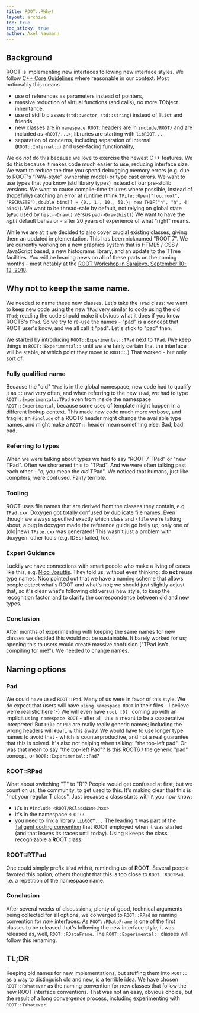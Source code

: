 ```yaml
---
title: ROOT::RWhy!
layout: archive
toc: true
toc_sticky: true
author: Axel Naumann
---
```


## Background

ROOT is implementing new interfaces following new interface styles. We follow [C++ Core Guidelines](https://github.com/isocpp/CppCoreGuidelines/blob/master/CppCoreGuidelines.md) where reasonable in our context. Most noticeably this means

- use of references as parameters instead of pointers,
- massive reduction of virtual functions (and calls), no more TObject inheritance,
- use of stdlib classes (`std::vector`, `std::string`) instead of `TList` and friends,
- new classes are in `namespace ROOT`; headers are in `include/ROOT/` and are included as `<ROOT/...>`;  libraries are starting with `libROOT...`
- separation of concerns, including separation of internal (`ROOT::Internal::`) and user-facing functionality,

We do *not* do this because we love to exercise the newest C++ features.
We do this because it makes code much easier to use, reducing interface size.
We want to reduce the time you spend debugging memory errors (e.g. due to ROOT's "PAW-style" ownership model) or type cast errors.
We want to use types that you know (std library types) instead of our pre-stdlib versions.
We want to cause compile-time failures where possible, instead of (hopefully) catching an error at runtime (think `TFile::Open("foo.root", "RECRAETE")`, `double bins[] = {0., 1., 10., 50.}; new TH1F("h", "h", 4, bins)`).
We want to be thread-safe by default, not relying on global state (`gPad` used by `hist->Draw()` versus `pad->Draw(hist)`)
We want to have the *right* default behavior - after 20 years of experience of what "right" means.

While we are at it we decided to also cover crucial existing classes, giving them an updated implementation. This has been nicknamed "ROOT 7".
We are currently working on a new graphics system that is HTML5 / CSS / JavaScript based, a new histograms library, and an update to the TTree facilities.
You will be hearing news on all of these parts on the coming months - most notably at the [ROOT Workshop in Sarajevo, September 10-13, 2018](https://cern.ch/root2018).

## Why not to keep the same name.

We needed to name these new classes. Let's take the `TPad` class: we want to keep new code using the new `TPad` very similar to code using the old `TPad`; reading the code should make it obvious what it does if you know ROOT6's `TPad`.
So we try to re-use the names - "pad" is a concept that ROOT user's know, and we all call it "pad". Let's stick to "pad" then.

We started by introducing `ROOT::Experimental::TPad` next to `TPad`. (We keep things in `ROOT::Experimental::` until we are fairly certain that the interface will be stable, at which point they move to `ROOT::`.)
That worked - but only sort of:

### Fully qualified name

Because the "old" `TPad` is in the global namespace, new code had to qualify it as `::TPad` very often, and when referring to the new `TPad`, we had to type `ROOT::Experimental::TPad` even from inside the namespace `ROOT::Experimental`, because some uses of template might happen in a different lookup context.
This made new code much more verbose, and fragile: an `#include` of a ROOT6 header might change the available type names, and might make a `ROOT::` header mean something else. Bad, bad, bad.

### Referring to types

When we were talking about types we had to say "ROOT 7 TPad" or "new TPad". Often we shortened this to "TPad". And we were often talking past each other - "o, you mean the *old* TPad".
We noticed that humans, just like compilers, were confused. Fairly terrible.

### Tooling

ROOT uses file names that are derived from the classes they contain, e.g. `TPad.cxx`. Doxygen
got totally confused by duplicate file names. Even though we always specified exactly which
class and `\file` we're talking about, a bug in doxygen made the reference guide go belly up;
only one of (old|new) `TFile.cxx` was generated! This wasn't just a problem with doxygen:
other tools (e.g. IDEs) failed, too.

### Expert Guidance

Luckily we have connections with smart people who make a living of cases like this, e.g. [Nico Josuttis](https://www.josuttis.com/).
They told us, without even thinking: do **not** reuse type names.
Nico pointed out that we have a naming scheme that allows people detect what's ROOT and what's not; we should just slightly adjust that, so it's clear what's following old versus new style, to keep the recognition factor, and to clarify the correspondence between old and new types.

### Conclusion

After months of experimenting with keeping the same names for new classes we decided this would not be sustainable.
It barely worked for us; opening this to users would create massive confusion ("TPad isn't compiling for me!").
We needed to change names.

## Naming options

### Pad

We could have used `ROOT::Pad`. Many of us were in favor of this style.
We do expect that users will have `using namespace ROOT` in their files - I believe we're realistic here :-)
We will even have `root [0] ` coming up with an implicit `using namespace ROOT` - after all, this is meant to be a cooperative interpreter!
But `File` or `Pad` are really really generic names; including the wrong headers will `#define` this away!
We would have to use longer type names to avoid that - which is counterproductive, and not a real guarantee that this is solved.
It's also not helping when talking: "the top-left pad". Or was that mean to say "the top-left Pad"? Is this ROOT6 / the generic "pad" concept, or `ROOT::Experimental::Pad`?

### ROOT::RPad

What about switching "T" to "R"? People would get confused at first, but we count on us, the community, to get used to this.
It's making clear that this is "not your regular T class". Just because a class starts with `R` you now know:
- it's in `#include <ROOT/RClassName.hxx>`
- it's in the namespace `ROOT::`
- you need to link a library `libROOT...`
The leading `T` was part of the [Taligent coding convention](https://root.cern/TaligentDocs/TaligentOnline/DocumentRoot/1.0/Docs/books/WM/WM_63.html) that ROOT employed when it was started (and that leaves its traces until today).
Using `R` keeps the class recognizable a **R**OOT class.

### ROOT::RTPad

One could simply prefix `TPad` with `R`, reminding us of **R**OO**T**. Several people favored this option; others thought that this is too close to `ROOT::ROOTPad`, i.e. a repetition of the namespace name.

### Conclusion

After several weeks of discussions, plenty of good, technical arguments being collected for all options, we converged to `ROOT::RPad` as naming convention for *new* interfaces.
As `ROOT::RDataFrame` is one of the first classes to be released that's following the new interface style, it was released as, well, `ROOT::RDataFrame`.
The `ROOT::Experimental::` classes will follow this renaming.

## TL;DR

Keeping old names for new implementations, but stuffing them into `ROOT::` as a way to distinguish old and new, is a terrible idea.
We have chosen `ROOT::RWhatever` as the naming convention for new classes that follow the new ROOT interface conventions.
That was not an easy, obvious choice, but the result of a long convergence process, including experimenting with `ROOT::TWhatever`.
